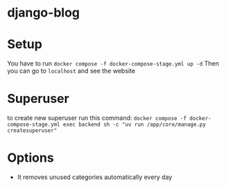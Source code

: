 # django-blog

# Setup

You have to run `docker compose -f docker-compose-stage.yml up -d`
Then you can go to `localhost` and see the website

# Superuser

to create new superuser run this command:
`docker compose -f docker-compose-stage.yml exec backend sh -c "uv run /app/core/manage.py createsuperuser"`

# Options

- It removes unused categories automatically every day
